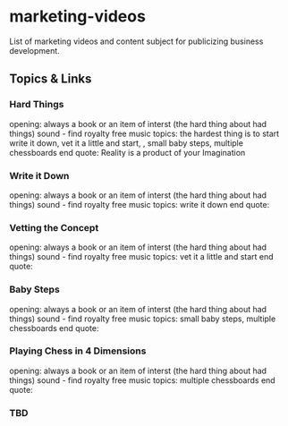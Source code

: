 # marketing-videos
List of marketing videos and content subject for publicizing business development.

## Topics & Links

### Hard Things 
opening: always a book or an item of interst (the hard thing about had things) sound - find royalty free music
topics: the hardest thing is to start write it down, vet it a little and start, , small baby steps, multiple chessboards
end quote: Reality is a product of your Imagination


### Write it Down 
opening: always a book or an item of interst (the hard thing about had things) sound - find royalty free music
topics: write it down
end quote: 


### Vetting the Concept 
opening: always a book or an item of interst (the hard thing about had things) sound - find royalty free music
topics: vet it a little and start
end quote: 


### Baby Steps 
opening: always a book or an item of interst (the hard thing about had things) sound - find royalty free music
topics: small baby steps, multiple chessboards
end quote: 


### Playing Chess in 4 Dimensions 
opening: always a book or an item of interst (the hard thing about had things) sound - find royalty free music
topics: multiple chessboards
end quote: 


### TBD
